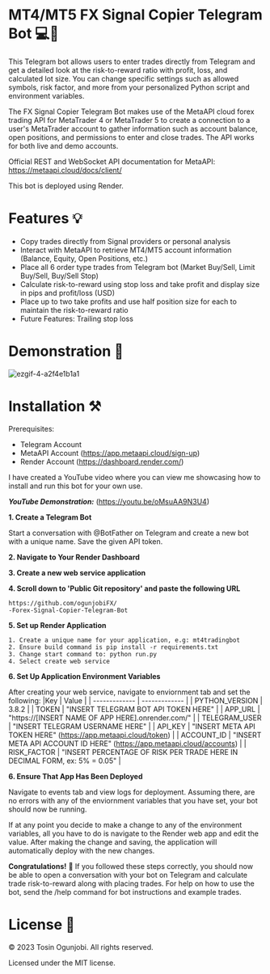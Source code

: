 # MT4/MT5 FX Signal Copier Telegram Bot 💻💸

This Telegram bot allows users to enter trades directly from Telegram and get a detailed look at the risk-to-reward ratio with profit, loss, and calculated lot size. You can change specific settings such as allowed symbols, risk factor, and more from your personalized Python script and environment variables.

The FX Signal Copier Telegram Bot makes use of the MetaAPI cloud forex trading API for MetaTrader 4 or MetaTrader 5 to create a connection to a user's MetaTrader account to gather information such as account balance, open positions, and permissions to enter and close trades. The API works for both live and demo accounts.

Official REST and WebSocket API documentation for MetaAPI: https://metaapi.cloud/docs/client/

This bot is deployed using Render.

# Features 💡
- Copy trades directly from Signal providers or personal analysis 
- Interact with MetaAPI to retrieve MT4/MT5 account information (Balance, Equity, Open Positions, etc.)
- Place all 6 order type trades from Telegram bot (Market Buy/Sell, Limit Buy/Sell, Buy/Sell Stop)
- Calculate risk-to-reward using stop loss and take profit and display size in pips and profit/loss (USD)
- Place up to two take profits and use half position size for each to maintain the risk-to-reward ratio
- Future Features: Trailing stop loss

# Demonstration 🎥

![ezgif-4-a2f4e1b1a1](https://user-images.githubusercontent.com/54332223/180027398-36ddf07b-0f22-4589-9e02-8bd4031dc27b.gif)

# Installation ⚒️

Prerequisites:
- Telegram Account 
- MetaAPI Account (https://app.metaapi.cloud/sign-up)
- Render Account (https://dashboard.render.com/)

I have created a YouTube video where you can view me showcasing how to install and run this bot for your own use.

***YouTube Demonstration:*** (https://youtu.be/oMsuAA9N3U4)


**1. Create a Telegram Bot**

Start a conversation with @BotFather on Telegram and create a new bot with a unique name. Save the given API token.

**2. Navigate to Your Render Dashboard**

**3. Create a new web service application**

**4. Scroll down to 'Public Git repository' and paste the following URL**
```
https://github.com/ogunjobiFX/
-Forex-Signal-Copier-Telegram-Bot
```

**5. Set up Render Application**

```
1. Create a unique name for your application, e.g: mt4tradingbot
2. Ensure build command is pip install -r requirements.txt
3. Change start command to: python run.py
4. Select create web service
```
**6. Set Up Application Environment Variables**

After creating your web service, navigate to enviornment tab and set the following:
|Key  | Value |
| ------------- | ------------- |
| PYTHON_VERSION | 3.8.2 |
| TOKEN | "INSERT TELEGRAM BOT API TOKEN HERE" |
| APP_URL | "https://[INSERT NAME OF APP HERE].onrender.com/" |
| TELEGRAM_USER | "INSERT TELEGRAM USERNAME HERE" |
| API_KEY | "INSERT META API TOKEN HERE" (https://app.metaapi.cloud/token) |
| ACCOUNT_ID | "INSERT META API ACCOUNT ID HERE" (https://app.metaapi.cloud/accounts) |
| RISK_FACTOR | "INSERT PERCENTAGE OF RISK PER TRADE HERE IN DECIMAL FORM, ex: 5% = 0.05" |

**6. Ensure That App Has Been Deployed**

Navigate to events tab and view logs for deployment. Assuming there, are no errors with any of the enviornment variables that you have set, your bot should now be running.

If at any point you decide to make a change to any of the environment variables, all you have to do is navigate to the Render web app and edit the value. After making the change and saving, the application will automatically deploy with the new changes.

**Congratulations!** 🥳 If you followed these steps correctly, you should now be able to open a conversation with your bot on Telegram and calculate trade risk-to-reward along with placing trades. For help on how to use the bot, send the /help command for bot instructions and example trades.

# License 📝
&copy; 2023 Tosin Ogunjobi. All rights reserved.

Licensed under the MIT license.
